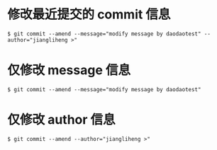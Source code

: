 # 修改最近提交的 commit 信息

`$ git commit --amend --message="modify message by daodaotest" --author="jiangliheng >"`

# 仅修改 message 信息

`$ git commit --amend --message="modify message by daodaotest"`

# 仅修改 author 信息

`$ git commit --amend --author="jiangliheng >"`
